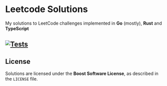 # Leetcode Solutions

My solutions to LeetCode challenges implemented in **Go** (mostly), **Rust** and **TypeScript**

[![Tests](https://github.com/illiafox/leetcode/actions/workflows/test.yaml/badge.svg)](https://github.com/illiafox/leetcode/actions/workflows/test.yaml)
---

## License

Solutions are licensed under the **Boost Software License**, as described in the `LICENSE` file.
